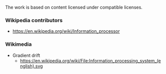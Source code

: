 The work is based on content licensed under compatible licenses.

### Wikipedia contributors
* https://en.wikipedia.org/wiki/Information_processor

### Wikimedia
* Gradient drift
    * https://en.wikipedia.org/wiki/File:Information_processing_system_(english).svg